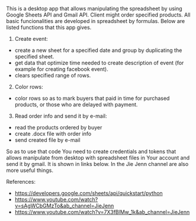 This is a desktop app that allows manipulating the spreadsheet  by using Google Sheets API and Gmail API. Client might order specified products. All basic funcionalities are developed in spreadsheet by formulas. Below  are listed functions that this app gives.
1. Create event:
- create a new sheet for a specified date and group by duplicating the specified sheet.
- get data that optimize time needed to create description of event (for example for creating facebook event).
- clears specified range of rows.
2. Color rows:
- color rows so as to mark buyers that paid in time for purchased products, or those who are delayed with payment.
3. Read order info and send it by e-mail:
- read the products ordered by buyer
- create .docx file with order info
- send created file by e-mail

So as to use that code You need to create credentials and tokens that allows manipulate from desktop with spreadsheet files in Your account and send it by gmail. It is shown in links below. In the Jie Jenn channel are also more useful things.

References:
- https://developers.google.com/sheets/api/quickstart/python
- https://www.youtube.com/watch?v=sAgWCbGMzTo&ab_channel=JieJenn
- https://www.youtube.com/watch?v=7X3fBlMw_1k&ab_channel=JieJenn
